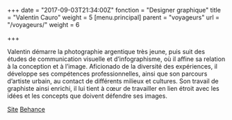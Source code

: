 +++
date = "2017-09-03T21:34:00Z"
fonction = "Designer graphique"
title = "Valentin Cauro"
weight = 5
[menu.principal]
parent = "voyageurs"
url = "/voyageurs/"
weight = 6

+++


Valentin démarre la photographie argentique très jeune, puis suit des études de communication visuelle et d’infographisme, où il affine sa relation à la conception et à l’image. Aficionado de la diversité des expériences, il développe ses compétences professionnelles, ainsi que son parcours d’artiste urbain, au contact de différents milieux et cultures. Son travail de graphiste ainsi enrichi, il lui tient à cœur de travailler en lien étroit avec les idées et les concepts que doivent défendre ses images.

[Site](https://www.valentincauro.com) [Behance](https://www.behance.net/keauval)